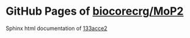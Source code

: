 GitHub Pages of [biocorecrg/MoP2](https://github.com/biocorecrg/MoP2.git)
===
Sphinx html documentation of [133acce2](https://github.com/biocorecrg/MoP2/tree/133acce2d6f9d5eac0e8f9162c0fa19fddc6881e)
